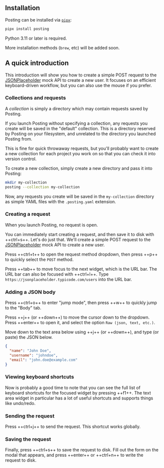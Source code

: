 ## Installation

Posting can be installed via [`pipx`](https://pipx.pypa.io/stable/):

```bash
pipx install posting
```

Python 3.11 or later is required.

More installation methods (`brew`, etc) will be added soon.

## A quick introduction

This introduction will show you how to create a simple POST request to the [JSONPlaceholder](https://jsonplaceholder.typicode.com/) mock API to create a new user. It focuses on an efficient keyboard-driven workflow, but you can also use the mouse if you prefer.

### Collections and requests

A *collection* is simply a directory which may contain requests saved by Posting.

If you launch Posting without specifying a collection, any requests you create will be saved in the "default" collection.
This is a directory reserved by Posting on your filesystem, and unrelated to the directory you launched Posting from.

This is fine for quick throwaway requests, but you'll probably want to create a new collection for each project you work on so that you can check it into version control.

To create a new collection, simply create a new directory and pass it into Posting:

```bash
mkdir my-collection
posting --collection my-collection
```

Now, any requests you create will be saved in the `my-collection` directory as simple YAML files with the `.posting.yaml` extension.

### Creating a request

When you launch Posting, no request is open.

You can immediately start creating a request, and then save it to disk with ++ctrl+s++.
Let's do just that.
We'll create a simple POST request to the [JSONPlaceholder](https://jsonplaceholder.typicode.com/) mock API to create a new user.

Press ++ctrl+t++ to open the request method dropdown, then press ++p++ to quickly select the `POST` method.

Press ++tab++ to move focus to the next widget, which is the URL bar. The URL bar can also be focused with ++ctrl+l++. Type `https://jsonplaceholder.typicode.com/users` into the URL bar.

### Adding a JSON body

Press ++ctrl+o++ to enter "jump mode", then press ++w++ to quickly jump to the "Body" tab.

Press ++j++ (or ++down++) to move the cursor down to the dropdown. Press ++enter++ to open it, and select the option `Raw (json, text, etc.)`.

Move down to the text area below using ++j++ (or ++down++), and type (or paste) the JSON below. 

```json
{
  "name": "John Doe",
  "username": "johndoe",
  "email": "john.doe@example.com"
}
```

### Viewing keyboard shortcuts

Now is probably a good time to note that you can see the full list of keyboard shortcuts for the focused widget by pressing ++f1++. The text area widget in particular has a lot of useful shortcuts and supports things like undo/redo.


### Sending the request

Press ++ctrl+j++ to send the request. This shortcut works globally.

### Saving the request

Finally, press ++ctrl+s++ to save the request to disk.
Fill out the form on the modal that appears, and press ++enter++ or ++ctrl+n++ to write the request to disk.
